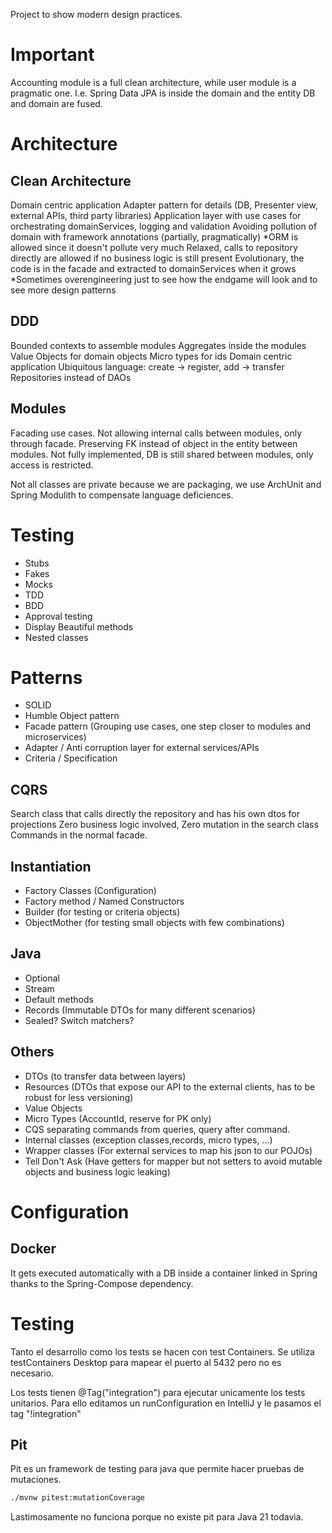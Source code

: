 Project to show modern design practices.

# Important

Accounting module is a full clean architecture, while user module is a pragmatic one.
I.e. Spring Data JPA is inside the domain and the entity DB and domain are fused.

# Architecture

## Clean Architecture

Domain centric application
Adapter pattern for details (DB, Presenter view, external APIs, third party libraries)
Application layer with use cases for orchestrating domainServices, logging and validation
Avoiding pollution of domain with framework annotations (partially, pragmatically)
*ORM is allowed since it doesn't pollute very much
Relaxed, calls to repository directly are allowed if no business logic is still present
Evolutionary, the code is in the facade and extracted to domainServices when it grows
*Sometimes overengineering just to see how the endgame will look and to see more design patterns

## DDD

Bounded contexts to assemble modules
Aggregates inside the modules
Value Objects for domain objects
Micro types for ids
Domain centric application
Ubiquitous language: create -> register, add -> transfer
Repositories instead of DAOs

## Modules

Facading use cases.
Not allowing internal calls between modules, only through facade.
Preserving FK instead of object in the entity between modules.
Not fully implemented, DB is still shared between modules, only access is restricted.

Not all classes are private because we are packaging, we use ArchUnit and Spring Modulith to compensate language deficiences.

# Testing

- Stubs
- Fakes
- Mocks
- TDD
- BDD
- Approval testing
- Display Beautiful methods
- Nested classes

# Patterns

- SOLID
- Humble Object pattern
- Facade pattern (Grouping use cases, one step closer to modules and microservices)
- Adapter / Anti corruption layer for external services/APIs
- Criteria / Specification

## CQRS

Search class that calls directly the repository and has his own dtos for projections
Zero business logic involved, Zero mutation in the search class
Commands in the normal facade.

## Instantiation

- Factory Classes (Configuration)
- Factory method / Named Constructors
- Builder (for testing or criteria objects)
- ObjectMother (for testing small objects with few combinations)

## Java

- Optional
- Stream
- Default methods
- Records (Immutable DTOs for many different scenarios)
- Sealed? Switch matchers?

## Others

- DTOs (to transfer data between layers)
- Resources (DTOs that expose our API to the external clients, has to be robust for less versioning)
- Value Objects
- Micro Types (AccountId, reserve for PK only)
- CQS separating commands from queries, query after command.
- Internal classes (exception classes,records, micro types, ...)
- Wrapper classes (For external services to map his json to our POJOs)
- Tell Don't Ask (Have getters for mapper but not setters to avoid mutable objects and business logic leaking)

# Configuration

## Docker

It gets executed automatically with a DB inside a container linked in Spring thanks to the Spring-Compose dependency.

# Testing

Tanto el desarrollo como los tests se hacen con test Containers.
Se utiliza testContainers Desktop para mapear el puerto al 5432 pero no es necesario.

Los tests tienen @Tag("integration") para ejecutar unicamente los tests unitarios.
Para ello editamos un runConfiguration en IntelliJ y le pasamos el tag "!integration"

## Pit

Pit es un framework de testing para java que permite hacer pruebas de mutaciones.

```bash
./mvnw pitest:mutationCoverage
```

Lastimosamente no funciona porque no existe pit para Java 21 todavia.
